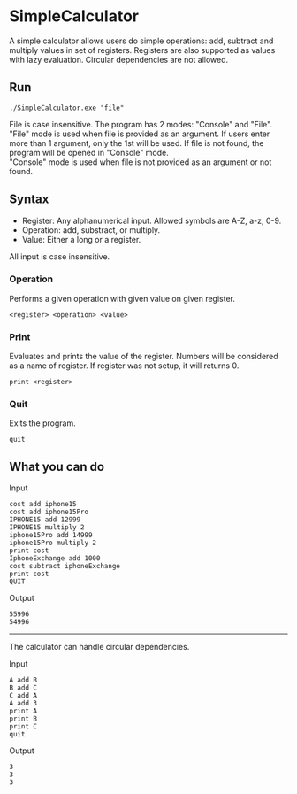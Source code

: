 # SimpleCalculator
A simple calculator allows users do simple operations: add, subtract and multiply values in set of registers. Registers are also supported as values with lazy evaluation. Circular dependencies
are not allowed. 

## Run

```
./SimpleCalculator.exe "file"
```

File is case insensitive.
The program has 2 modes: "Console" and "File". 
"File" mode is used when file is provided as an argument. If users enter more than 1 argument, only the 1st will be used. If file is not found, the program will be opened in "Console" mode.  
"Console" mode is used when file is not provided as an argument or not found.

## Syntax

* Register: Any alphanumerical input. Allowed symbols are A-Z, a-z, 0-9.
* Operation: add, substract, or multiply.
* Value: Either a long or a register.

All input is case insensitive.

### Operation
Performs a given operation with given value on given register. 
```
<register> <operation> <value>
```

### Print
Evaluates and prints the value of the register. Numbers will be considered as a name of register. If register was not setup, it will returns 0.
```
print <register>
```

### Quit
Exits the program.
```
quit
```

## What you can do

Input
```
cost add iphone15
cost add iphone15Pro
IPHONE15 add 12999
IPHONE15 multiply 2
iphone15Pro add 14999
iphone15Pro multiply 2
print cost
IphoneExchange add 1000
cost subtract iphoneExchange
print cost
QUIT
```
Output
```
55996
54996
```

---

The calculator can handle circular dependencies.

Input
```
A add B
B add C
C add A
A add 3
print A
print B
print C
quit
```
Output
```
3
3
3
```
